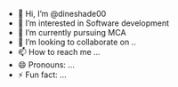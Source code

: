 - 👋 Hi, I’m @dineshade00
- 👀 I’m interested in Software development 
- 🌱 I’m currently pursuing MCA
- 💞️ I’m looking to collaborate on ..
- 📫 How to reach me ...
- 😄 Pronouns: ...
- ⚡ Fun fact: ...

<!---
dineshade00/dineshade00 is a ✨ special ✨ repository because its `README.md` (this file) appears on your GitHub profile.
You can click the Preview link to take a look at your changes.
--->
